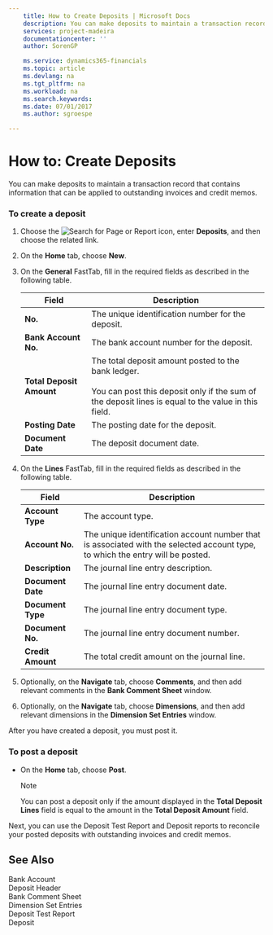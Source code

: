 ```yaml
---
    title: How to Create Deposits | Microsoft Docs
    description: You can make deposits to maintain a transaction record that contains information that can be applied to outstanding invoices and credit memos.
    services: project-madeira
    documentationcenter: ''
    author: SorenGP

    ms.service: dynamics365-financials
    ms.topic: article
    ms.devlang: na
    ms.tgt_pltfrm: na
    ms.workload: na
    ms.search.keywords:
    ms.date: 07/01/2017
    ms.author: sgroespe

---
```

# How to: Create Deposits
You can make deposits to maintain a transaction record that contains information that can be applied to outstanding invoices and credit memos.  
  
### To create a deposit  
  
1.  Choose the ![Search for Page or Report](media/ui-search/search_small.png "Search for Page or Report icon") icon, enter **Deposits**, and then choose the related link.  
  
2.  On the **Home** tab, choose **New**.  
  
3.  On the **General** FastTab, fill in the required fields as described in the following table.  
  
    |Field|Description|  
    |---------------------------------|---------------------------------------|  
    |**No.**|The unique identification number for the deposit.|  
    |**Bank Account No.**|The bank account number for the deposit.|  
    |**Total Deposit Amount**|The total deposit amount posted to the bank ledger.<br /><br /> You can post this deposit only if the sum of the deposit lines is equal to the value in this field.|  
    |**Posting Date**|The posting date for the deposit.|  
    |**Document Date**|The deposit document date.|  
  
4.  On the **Lines** FastTab, fill in the required fields as described in the following table.  
  
    |Field|Description|  
    |---------------------------------|---------------------------------------|  
    |**Account Type**|The account type.|  
    |**Account No.**|The unique identification account number that is associated with the selected account type, to which the entry will be posted.|  
    |**Description**|The journal line entry description.|  
    |**Document Date**|The journal line entry document date.|  
    |**Document Type**|The journal line entry document type.|  
    |**Document No.**|The journal line entry document number.|  
    |**Credit Amount**|The total credit amount on the journal line.|  
  
5.  Optionally, on the **Navigate** tab, choose **Comments**, and then add relevant comments in the **Bank Comment Sheet** window.  
  
6.  Optionally, on the **Navigate** tab, choose **Dimensions**, and then add relevant dimensions in the **Dimension Set Entries** window.  
  
 After you have created a deposit, you must post it.  
  
### To post a deposit  
  
-   On the **Home** tab, choose **Post**.  
  
    > [!NOTE]  
    >  You can post a deposit only if the amount displayed in the **Total Deposit Lines** field is equal to the amount in the **Total Deposit Amount** field.  
  
 Next, you can use the Deposit Test Report and Deposit reports to reconcile your posted deposits with outstanding invoices and credit memos.  
  
## See Also  
 Bank Account   
 Deposit Header   
 Bank Comment Sheet   
 Dimension Set Entries   
 Deposit Test Report   
 Deposit